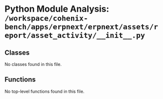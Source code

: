 # Python Module Analysis: `/workspace/cohenix-bench/apps/erpnext/erpnext/assets/report/asset_activity/__init__.py`

## Classes

No classes found in this file.


## Functions

No top-level functions found in this file.

